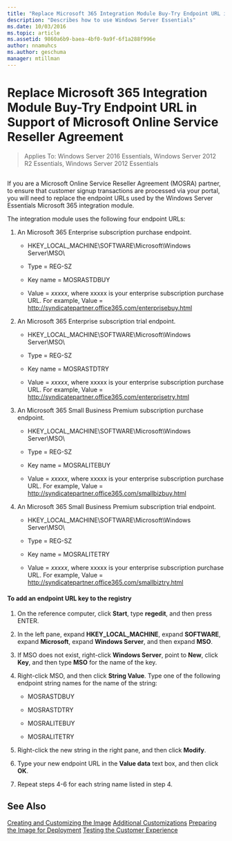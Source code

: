 ```yaml
---
title: "Replace Microsoft 365 Integration Module Buy-Try Endpoint URL in Support of Microsoft Online Service Reseller Agreement"
description: "Describes how to use Windows Server Essentials"
ms.date: 10/03/2016
ms.topic: article
ms.assetid: 9860a6b9-baea-4bf0-9a9f-6f1a288f996e
author: nnamuhcs
ms.author: geschuma
manager: mtillman
---
```


# Replace Microsoft 365 Integration Module Buy-Try Endpoint URL in Support of Microsoft Online Service Reseller Agreement

>Applies To: Windows Server 2016 Essentials, Windows Server 2012 R2 Essentials, Windows Server 2012 Essentials

##  <a name="BKMK_O365"></a>
 If you are a Microsoft Online Service Reseller Agreement (MOSRA) partner, to ensure that customer signup transactions are processed via your portal, you will need to replace the endpoint URLs used by the  Windows Server Essentials Microsoft 365 integration module.

 The integration module uses the following four endpoint URLs:

1.  An Microsoft 365 Enterprise subscription purchase endpoint.

    -   HKEY_LOCAL_MACHINE\SOFTWARE\Microsoft\Windows Server\MSO\

    -   Type = REG-SZ

    -   Key name = MOSRASTDBUY

    -   Value = *xxxxx*, where xxxxx is your enterprise subscription purchase URL. For example, Value = http://syndicatepartner.office365.com/enterprisebuy.html

2.  An Microsoft 365 Enterprise subscription trial endpoint.

    -   HKEY_LOCAL_MACHINE\SOFTWARE\Microsoft\Windows Server\MSO\

    -   Type = REG-SZ

    -   Key name = MOSRASTDTRY

    -   Value = *xxxxx*, where xxxxx is your enterprise subscription purchase URL. For example, Value = http://syndicatepartner.office365.com/enterprisetry.html

3.  An  Microsoft 365 Small Business Premium subscription purchase endpoint.

    -   HKEY_LOCAL_MACHINE\SOFTWARE\Microsoft\Windows Server\MSO\

    -   Type = REG-SZ

    -   Key name = MOSRALITEBUY

    -   Value = *xxxxx*, where xxxxx is your enterprise subscription purchase URL. For example, Value = http://syndicatepartner.office365.com/smallbizbuy.html

4.  An  Microsoft 365 Small Business Premium subscription trial endpoint.

    -   HKEY_LOCAL_MACHINE\SOFTWARE\Microsoft\Windows Server\MSO\

    -   Type = REG-SZ

    -   Key name = MOSRALITETRY

    -   Value = *xxxxx*, where xxxxx is your enterprise subscription purchase URL. For example, Value = http://syndicatepartner.office365.com/smallbiztry.html

#### To add an endpoint URL key to the registry

1.  On the reference computer, click **Start**, type **regedit**, and then press ENTER.

2.  In the left pane, expand **HKEY_LOCAL_MACHINE**, expand **SOFTWARE**, expand **Microsoft**, expand **Windows Server**, and then expand **MSO**.

3.  If MSO does not exist, right-click **Windows Server**, point to **New**, click **Key**, and then type **MSO** for the name of the key.

4.  Right-click MSO, and then click **String Value**. Type one of the following endpoint string names for the name of the string:

    -   MOSRASTDBUY

    -   MOSRASTDTRY

    -   MOSRALITEBUY

    -   MOSRALITETRY

5.  Right-click the new string in the right pane, and then click **Modify**.

6.  Type your new endpoint URL in the **Value data** text box, and then click **OK**.

7.  Repeat steps 4-6 for each string name listed in step 4.

## See Also

 [Creating and Customizing the Image](Creating-and-Customizing-the-Image.md)
 [Additional Customizations](Additional-Customizations.md)
 [Preparing the Image for Deployment](Preparing-the-Image-for-Deployment.md)
 [Testing the Customer Experience](Testing-the-Customer-Experience.md)

